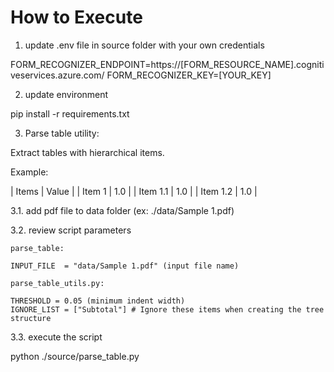 # How to Execute

1. update .env file in source folder with your own credentials

FORM_RECOGNIZER_ENDPOINT=https://[FORM_RESOURCE_NAME].cognitiveservices.azure.com/
FORM_RECOGNIZER_KEY=[YOUR_KEY]

2. update environment

pip install -r requirements.txt

3. Parse table utility: 

Extract tables with hierarchical items.

Example:

| Items        | Value |
| Item 1       |   1.0 |
|     Item 1.1 |   1.0 |
|     Item 1.2 |   1.0 |

3.1. add pdf file to data folder (ex: ./data/Sample 1.pdf) 

3.2. review script parameters

```
parse_table:

INPUT_FILE  = "data/Sample 1.pdf" (input file name)

parse_table_utils.py:

THRESHOLD = 0.05 (minimum indent width)
IGNORE_LIST = ["Subtotal"] # Ignore these items when creating the tree structure
```

3.3. execute the script

python ./source/parse_table.py